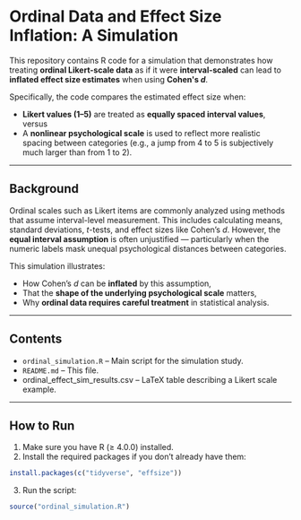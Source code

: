 # Ordinal Data and Effect Size Inflation: A Simulation

This repository contains R code for a simulation that demonstrates how treating **ordinal Likert-scale data** as if it were **interval-scaled** can lead to **inflated effect size estimates** when using **Cohen's *d***.

Specifically, the code compares the estimated effect size when:
- **Likert values (1–5)** are treated as **equally spaced interval values**, versus
- A **nonlinear psychological scale** is used to reflect more realistic spacing between categories (e.g., a jump from 4 to 5 is subjectively much larger than from 1 to 2).

---

## Background

Ordinal scales such as Likert items are commonly analyzed using methods that assume interval-level measurement. This includes calculating means, standard deviations, *t*-tests, and effect sizes like Cohen’s *d*. However, the **equal interval assumption** is often unjustified — particularly when the numeric labels mask unequal psychological distances between categories.

This simulation illustrates:
- How Cohen’s *d* can be **inflated** by this assumption,
- That the **shape of the underlying psychological scale** matters,
- Why **ordinal data requires careful treatment** in statistical analysis.

---

## Contents

- `ordinal_simulation.R` – Main script for the simulation study.
- `README.md` – This file.
- ordinal_effect_sim_results.csv – LaTeX table describing a Likert scale example.

---

## How to Run

1. Make sure you have R (≥ 4.0.0) installed.
2. Install the required packages if you don’t already have them:

```r
install.packages(c("tidyverse", "effsize"))
```

3. Run the script:

```r
source("ordinal_simulation.R")
```
